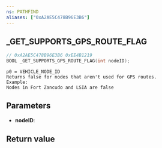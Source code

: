```yaml
---
ns: PATHFIND
aliases: ["0xA2AE5C478B96E3B6"]
---
```

## _GET_SUPPORTS_GPS_ROUTE_FLAG

```c
// 0xA2AE5C478B96E3B6 0xEE4B1219
BOOL _GET_SUPPORTS_GPS_ROUTE_FLAG(int nodeID);
```

```
p0 = VEHICLE_NODE_ID  
Returns false for nodes that aren't used for GPS routes.  
Example:  
Nodes in Fort Zancudo and LSIA are false  
```

## Parameters
* **nodeID**: 

## Return value
